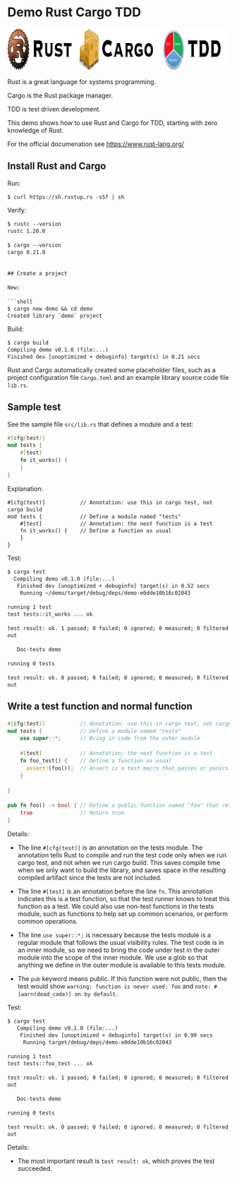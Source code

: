 # Demo Rust Cargo TDD

<img src="README.png" alt="Rust Cargo TDD" width="960" height="96" />

Rust is a great language for systems programming.

Cargo is the Rust package manager.

TDD is test driven development.

This demo shows how to use Rust and Cargo for TDD, starting with zero knowledge of Rust.

For the official documenation see https://www.rust-lang.org/


## Install Rust and Cargo

Run:

```shelll
$ curl https://sh.rustup.rs -sSf | sh
```

Verify:

```
$ rustc --version
rustc 1.20.0

$ cargo --version
cargo 0.21.0


## Create a project

New:

```shell
$ cargo new demo && cd demo
Created library `demo` project
```

Build:

```shell
$ cargo build
Compiling demo v0.1.0 (file:...)
Finished dev [unoptimized + debuginfo] target(s) in 0.21 secs
```

Rust and Cargo automatically created some placeholder files, such as a project configuration file `Cargo.toml` and an example library source code file `lib.rs`.


## Sample test

See the sample file `src/lib.rs` that defines a module and a test:

```rust
#[cfg(test)]
mod tests {
    #[test]
    fn it_works() {
    }
}
```

Explanation:

```rush
#[cfg(test)]           // Annotation: use this in cargo test, not cargo build
mod tests {            // Define a module named "tests"
    #[test]            // Annotation: the next function is a test
    fn it_works() {    // Define a function as usual
    }
}
```


Test:

```shell
$ cargo test
  Compiling demo v0.1.0 (file:...)
   Finished dev [unoptimized + debuginfo] target(s) in 0.52 secs
    Running ~/demo/target/debug/deps/demo-e0dde10b16c02043

running 1 test
test tests::it_works ... ok

test result: ok. 1 passed; 0 failed; 0 ignored; 0 measured; 0 filtered out

   Doc-tests demo

running 0 tests

test result: ok. 0 passed; 0 failed; 0 ignored; 0 measured; 0 filtered out
```


## Write a test function and normal function

```rust
#[cfg(test)]           // Annotation: use this in cargo test, not cargo build
mod tests {            // Define a module named "tests"
    use super::*;      // Bring in code from the outer module

    #[test]            // Annotation: the next function is a test
    fn foo_test() {    // Define a function as usual
      assert!(foo());  // Assert is a test macro that passes or panics
    }

}

pub fn foo() -> bool { // Define a public function named "foo" that returns a boolean 
    true               // Return true
}
```

Details:

  * The line `#[cfg(test)]` is an annotation on the tests module. The annotation tells Rust to compile and run the test code only when we run cargo test, and not when we run cargo build. This saves compile time when we only want to build the library, and saves space in the resulting compiled artifact since the tests are not included. 

  * The line `#[test]` is an annotation before the line `fn`. This annotation indicates this is a test function, so that the test runner knows to treat this function as a test. We could also use non-test functions in the tests module, such as functions to help set up common scenarios, or perform common operations.

  * The line `use super::*;` is necessary because the tests module is a regular module that follows the usual visibility rules. The test code is in an inner module, so we need to bring the code under test in the outer module into the scope of the inner module. We use a glob so that anything we define in the outer module is available to this tests module.

  * The `pub` keyword means public. If this function were not public, then the test would show `warning: function is never used: foo` and `note: #[warn(dead_code)] on by default`.

Test:

```shell
$ cargo test
   Compiling demo v0.1.0 (file:...)
    Finished dev [unoptimized + debuginfo] target(s) in 0.99 secs
     Running target/debug/deps/demo-e0dde10b16c02043

running 1 test
test tests::foo_test ... ok

test result: ok. 1 passed; 0 failed; 0 ignored; 0 measured; 0 filtered out

   Doc-tests demo

running 0 tests

test result: ok. 0 passed; 0 failed; 0 ignored; 0 measured; 0 filtered out
```

Details:

  * The most important result is `test result: ok`, which proves the test succeeded.

